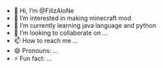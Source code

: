 - 👋 Hi, I’m @FillzAloNe
- 👀 I’m interested in making minecraft mod
- 🌱 I’m currently learning java language and python
- 💞️ I’m looking to collaborate on ...
- 📫 How to reach me ...
- 😄 Pronouns: ...
- ⚡ Fun fact: ...

<!---
FillzAloNe/FillzAloNe is a ✨ special ✨ repository because its `README.md` (this file) appears on your GitHub profile.
You can click the Preview link to take a look at your changes.
--->
